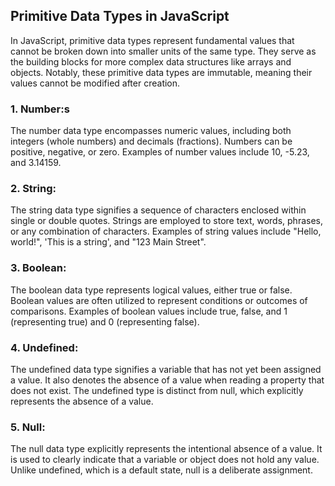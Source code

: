 ## Primitive Data Types in JavaScript

In JavaScript, primitive data types represent fundamental values that cannot be broken down into smaller units of the same type. They serve as the building blocks for more complex data structures like arrays and objects. Notably, these primitive data types are immutable, meaning their values cannot be modified after creation.

### 1. Number:s

The number data type encompasses numeric values, including both integers (whole numbers) and decimals (fractions). Numbers can be positive, negative, or zero. Examples of number values include 10, -5.23, and 3.14159.

### 2. String: 

The string data type signifies a sequence of characters enclosed within single or double quotes. Strings are employed to store text, words, phrases, or any combination of characters. Examples of string values include "Hello, world!", 'This is a string', and "123 Main Street".

### 3. Boolean:

The boolean data type represents logical values, either true or false. Boolean values are often utilized to represent conditions or outcomes of comparisons. Examples of boolean values include true, false, and 1 (representing true) and 0 (representing false).

### 4. Undefined:

The undefined data type signifies a variable that has not yet been assigned a value. It also denotes the absence of a value when reading a property that does not exist. The undefined type is distinct from null, which explicitly represents the absence of a value.

### 5. Null:

The null data type explicitly represents the intentional absence of a value. It is used to clearly indicate that a variable or object does not hold any value. Unlike undefined, which is a default state, null is a deliberate assignment.

